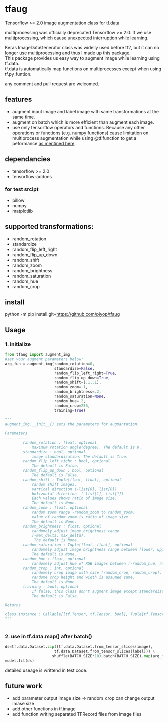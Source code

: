 # tfaug
Tensorflow >= 2.0 image augmentation class for tf.data

multiprocessing was officially deprecated Tensorflow >= 2.0. 
If we use multiprocessing, which cause unexpected interruption while learning.

Keras ImageDataGenerator class was widelly used before tf2, but it can no longer use multiprocessing and thus I made up this package.   
This package provides us easy way to augment image while learning using tf.data.   
tf.data is automatically map functions on multiprocesses except when using tf.py_funtion.  

any comment and pull request are welcomed.

## features
 * augment input image and label image with same transformations at the same time.
 * augment on batch which is more efficient than augment each image.
 * use only tensorflow operators and functions. Because any other operations or functions (e.g. numpy functions) cause limitation on multiprocess augmentation while using @tf.function to get a peformance [as mentined here](https://www.tensorflow.org/guide/function).

## dependancies
 * tensorflow >= 2.0
 * tensorflow-addons
### for test srcipt
 * pillow
 * numpy
 * matplotlib

## supported transformations:
 * random_rotation
 * standardize
 * random_flip_left_right
 * random_flip_up_down
 * random_shift
 * random_zoom
 * random_brightness
 * random_saturation
 * random_hue
 * random_crop

## install
python -m pip install git+https://github.com/piyop/tfaug

## Usage
### 1. initialize
```python  
from tfaug import augment_img 
#set your augment parameters below:
arg_fun = augment_img(random_rotation=0, 
                      standardize=False,
                      random_flip_left_right=True,
                      random_flip_up_down=True, 
                      random_shift=(.1,.1), 
                      random_zoom=.1,
                      random_brightness=.2,
                      random_saturation=None,
                      random_hue=.2,
                      random_crop=256,
                      training=True) 
                      
"""
augment_img.__init__() sets the parameters for augmantation.

Parameters
----------
        random_rotation : float, optional
            maximum rotation angle(degree). The default is 0.
        standardize : bool, optional
            image standardization. The default is True.
        random_flip_left_right : bool, optional
            The default is False.
        random_flip_up_down : bool, optional
            The default is False.
        random_shift : Tuple[float, float], optional
            random shift images.
            vartical direction (-list[0], list[0])
            holizontal direction  (-list[1], list[1])
            Each values shows ratio of image size.
            The default is None.
        random_zoom : float, optional
            random zoom range -random_zoom to random_zoom.
            value of random_zoom is ratio of image size
            The default is None.
        random_brightness : float, optional
            randomely adjust image brightness range 
            [-max_delta, max_delta). 
             The default is None.
        random_saturation : Tuple[float, float], optional
            randomely adjust image brightness range between [lower, upper]. 
            The default is None.
        random_hue : float, optional
            randomely adjust hue of RGB images between [-random_hue, random_hue]
        random_crop : int, optional
            randomely crop image with size [random_crop, random_crop]. 
            randome crop height and width is assumed same.
            The default is None.
        training : bool, optional
            If false, this class don't augment image except standardize. 
            The default is False.

Returns
-------
class instance : Callable[[tf.Tensor, tf.Tensor, bool], Tuple[tf.Tensor,tf.Tensor]]
"""                     
 
```

### 2. use in tf.data.map() after batch()
```python 
ds=tf.data.Dataset.zip((tf.data.Dataset.from_tensor_slices(image),
                      tf.data.Dataset.from_tensor_slices(label))) \
                    .shuffle(BATCH_SIZE*10).batch(BATCH_SIZE).map(arg_fun)
model.fit(ds)
```

detailed useage is writtend in test code.


## future work
 * add parameter output image size => random_crop can change output imase size
 * add other functions in tf.image
 * add function writing separated TFRecord files from image files
